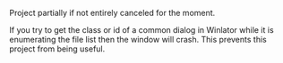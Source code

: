 Project partially if not entirely canceled for the moment.

If you try to get the class or id of a common dialog in Winlator while it is enumerating the file list then the window will crash. This prevents this project from being useful.
